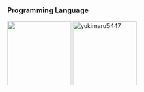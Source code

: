 <h3 align="left">Programming Language</h3>
<p align="left">
<img src="https://github-readme-stats.vercel.app/api/top-langs?username=yukimaru5447&show_icons=true&locale=en&layout=compact" height="150px"　alt="yukimaru5447" />
 <img src="https://github-readme-stats.vercel.app/api?username=yukimaru5447&show_icons=true&locale=en" height="150px" alt="yukimaru5447" />
</p>
